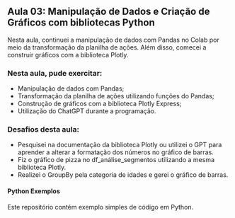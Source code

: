 ## Aula 03: Manipulação de Dados e Criação de Gráficos com bibliotecas Python

Nesta aula, continuei a manipulação de dados com Pandas no Colab por meio da transformação da planilha de ações. Além disso, comecei a construir gráficos com a biblioteca Plotly.

### Nesta aula, pude exercitar:
- Manipulação de dados com Pandas;
- Transformação da planilha de ações utilizando funções do Pandas;
- Construção de gráficos com a biblioteca Plotly Express;
- Utilização do ChatGPT durante a programação.

### Desafios desta aula:
- Pesquisei na documentação da biblioteca Plotly ou utilizei o GPT para aprender a alterar a formatação dos números no gráfico de barras.
- Fiz o gráfico de pizza no df_análise_segmentos utilizando a mesma biblioteca Plotly.
- Realizei o GroupBy pela categoria de idades e gerei o gráfico de barras.

#### Python Exemplos
Este repositório contém exemplo simples de código em Python.
